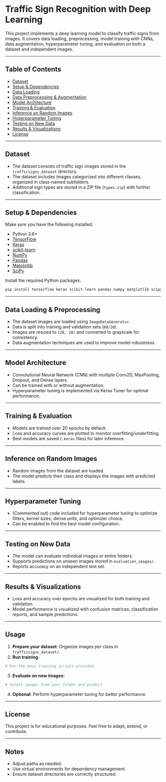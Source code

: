 # Traffic Sign Recognition with Deep Learning

This project implements a deep learning model to classify traffic signs from images. It covers data loading, preprocessing, model training with CNNs, data augmentation, hyperparameter tuning, and evaluation on both a dataset and independent images.

---

## Table of Contents

- [Dataset](#dataset)
- [Setup & Dependencies](#setup--dependencies)
- [Data Loading](#data-loading)
- [Data Preprocessing & Augmentation](#data-preprocessing--augmentation)
- [Model Architecture](#model-architecture)
- [Training & Evaluation](#training--evaluation)
- [Inference on Random Images](#inference-on-random-images)
- [Hyperparameter Tuning](#hyperparameter-tuning)
- [Testing on New Data](#testing-on-new-data)
- [Results & Visualizations](#results--visualizations)
- [License](#license)

---

## Dataset

- The dataset consists of traffic sign images stored in the `trafficsigns_dataset` directory.
- The dataset includes images categorized into different classes, organized in class-named subfolders.
- Additional sign types are stored in a ZIP file (`types.zip`) with further classification.

---

## Setup & Dependencies

Make sure you have the following installed:

- Python 3.6+
- [TensorFlow](https://www.tensorflow.org/)
- [Keras](https://keras.io/)
- [scikit-learn](https://scikit-learn.org/)
- [NumPy](https://numpy.org/)
- [Pandas](https://pandas.pydata.org/)
- [Matplotlib](https://matplotlib.org/)
- [SciPy](https://www.scipy.org/)

Install the required Python packages:

```bash
pip install tensorflow keras scikit-learn pandas numpy matplotlib scipy
```

---

## Data Loading & Preprocessing

- The dataset images are loaded using `ImageDataGenerator`.
- Data is split into training and validation sets (`80/20`).
- Images are resized to `(28, 28)` and converted to grayscale for consistency.
- Data augmentation techniques are used to improve model robustness.

---

## Model Architecture

- Convolutional Neural Network (CNN) with multiple Conv2D, MaxPooling, Dropout, and Dense layers.
- Can be trained with or without augmentation.
- Hyperparameter tuning is implemented via Keras Tuner for optimal performance.

---

## Training & Evaluation

- Models are trained over 20 epochs by default.
- Loss and accuracy curves are plotted to monitor overfitting/underfitting.
- Best models are saved (`.keras` files) for later inference.

---

## Inference on Random Images

- Random images from the dataset are loaded.
- The model predicts their class and displays the images with predicted labels.

---

## Hyperparameter Tuning

- (Commented out) code included for hyperparameter tuning to optimize filters, kernel sizes, dense units, and optimizer choice.
- Can be enabled to find the best model configuration.

---

## Testing on New Data

- The model can evaluate individual images or entire folders.
- Supports predictions on unseen images stored in `evaluation_images/`.
- Reports accuracy on an independent test set.

---

## Results & Visualizations

- Loss and accuracy over epochs are visualized for both training and validation.
- Model performance is visualized with confusion matrices, classification reports, and sample predictions.

---

## Usage

1. **Prepare your dataset**: Organize images per class in `trafficsigns_dataset/`.
2. **Run training**:

```python
# Run the main training scripts provided
```

3. **Evaluate on new images**:

```python
# Select images from your folder and predict
```

4. **Optional**: Perform hyperparameter tuning for better performance.

---

## License

This project is for educational purposes. Feel free to adapt, extend, or contribute.

---

## Notes

- Adjust paths as needed.
- Use virtual environments for dependency management.
- Ensure dataset directories are correctly structured.
